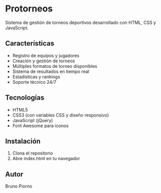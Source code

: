 # Protorneos

Sistema de gestión de torneos deportivos desarrollado con HTML, CSS y JavaScript.

## Características

- Registro de equipos y jugadores
- Creación y gestión de torneos
- Múltiples formatos de torneo disponibles
- Sistema de resultados en tiempo real
- Estadísticas y rankings
- Soporte técnico 24/7

## Tecnologías

- HTML5
- CSS3 (con variables CSS y diseño responsivo)
- JavaScript (jQuery)
- Font Awesome para iconos

## Instalación

1. Clona el repositorio
2. Abre index.html en tu navegador

## Autor

Bruno Piorno
